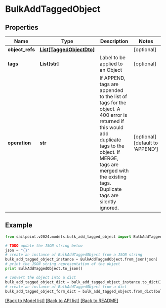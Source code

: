 # BulkAddTaggedObject


## Properties

Name | Type | Description | Notes
------------ | ------------- | ------------- | -------------
**object_refs** | [**List[TaggedObjectDto]**](TaggedObjectDto.md) |  | [optional] 
**tags** | **List[str]** | Label to be applied to an Object | [optional] 
**operation** | **str** | If APPEND, tags are appended to the list of tags for the object. A 400 error is returned if this would add duplicate tags to the object.  If MERGE, tags are merged with the existing tags. Duplicate tags are silently ignored. | [optional] [default to 'APPEND']

## Example

```python
from sailpoint.v2024.models.bulk_add_tagged_object import BulkAddTaggedObject

# TODO update the JSON string below
json = "{}"
# create an instance of BulkAddTaggedObject from a JSON string
bulk_add_tagged_object_instance = BulkAddTaggedObject.from_json(json)
# print the JSON string representation of the object
print BulkAddTaggedObject.to_json()

# convert the object into a dict
bulk_add_tagged_object_dict = bulk_add_tagged_object_instance.to_dict()
# create an instance of BulkAddTaggedObject from a dict
bulk_add_tagged_object_form_dict = bulk_add_tagged_object.from_dict(bulk_add_tagged_object_dict)
```
[[Back to Model list]](../README.md#documentation-for-models) [[Back to API list]](../README.md#documentation-for-api-endpoints) [[Back to README]](../README.md)


